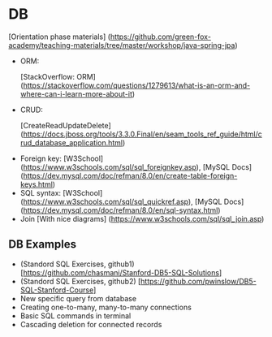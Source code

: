 # DB
[Orientation phase materials] (https://github.com/green-fox-academy/teaching-materials/tree/master/workshop/java-spring-jpa)
- ORM: <p> [StackOverflow: ORM] (https://stackoverflow.com/questions/1279613/what-is-an-orm-and-where-can-i-learn-more-about-it)</p>
- CRUD: <p> [CreateReadUpdateDelete] (https://docs.jboss.org/tools/3.3.0.Final/en/seam_tools_ref_guide/html/crud_database_application.html) </p>
- Foreign key: [W3School] (https://www.w3schools.com/sql/sql_foreignkey.asp), [MySQL Docs] (https://dev.mysql.com/doc/refman/8.0/en/create-table-foreign-keys.html)
- SQL syntax: [W3School] (https://www.w3schools.com/sql/sql_quickref.asp), [MySQL Docs] (https://dev.mysql.com/doc/refman/8.0/en/sql-syntax.html)
- Join [With nice diagrams] (https://www.w3schools.com/sql/sql_join.asp)
## DB Examples
- (Standord SQL Exercises, github1) [https://github.com/chasmani/Stanford-DB5-SQL-Solutions]
- (Standord SQL Exercises, github2) [https://github.com/pwinslow/DB5-SQL-Stanford-Course]
- New specific query from database
- Creating one-to-many, many-to-many connections
- Basic SQL commands in terminal
- Cascading deletion for connected records
